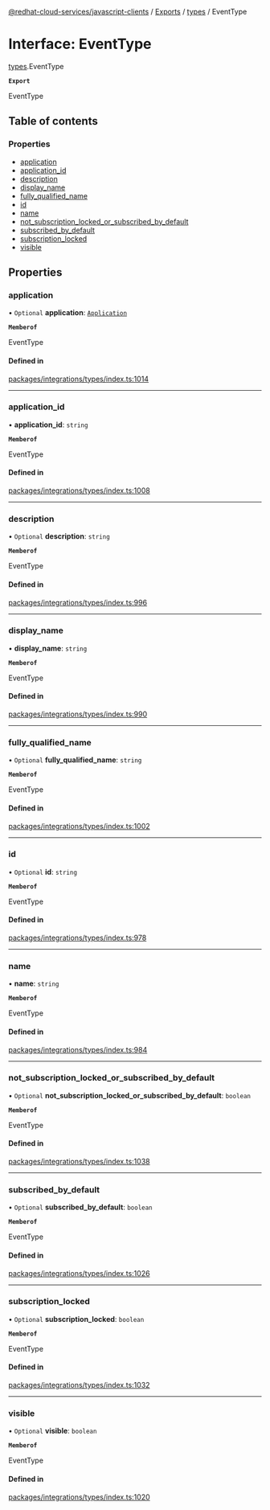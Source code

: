 [@redhat-cloud-services/javascript-clients](../README.md) / [Exports](../modules.md) / [types](../modules/types.md) / EventType

# Interface: EventType

[types](../modules/types.md).EventType

**`Export`**

EventType

## Table of contents

### Properties

- [application](types.EventType.md#application)
- [application\_id](types.EventType.md#application_id)
- [description](types.EventType.md#description)
- [display\_name](types.EventType.md#display_name)
- [fully\_qualified\_name](types.EventType.md#fully_qualified_name)
- [id](types.EventType.md#id)
- [name](types.EventType.md#name)
- [not\_subscription\_locked\_or\_subscribed\_by\_default](types.EventType.md#not_subscription_locked_or_subscribed_by_default)
- [subscribed\_by\_default](types.EventType.md#subscribed_by_default)
- [subscription\_locked](types.EventType.md#subscription_locked)
- [visible](types.EventType.md#visible)

## Properties

### application

• `Optional` **application**: [`Application`](types.Application.md)

**`Memberof`**

EventType

#### Defined in

[packages/integrations/types/index.ts:1014](https://github.com/RedHatInsights/javascript-clients/blob/main/packages/integrations/types/index.ts#L1014)

___

### application\_id

• **application\_id**: `string`

**`Memberof`**

EventType

#### Defined in

[packages/integrations/types/index.ts:1008](https://github.com/RedHatInsights/javascript-clients/blob/main/packages/integrations/types/index.ts#L1008)

___

### description

• `Optional` **description**: `string`

**`Memberof`**

EventType

#### Defined in

[packages/integrations/types/index.ts:996](https://github.com/RedHatInsights/javascript-clients/blob/main/packages/integrations/types/index.ts#L996)

___

### display\_name

• **display\_name**: `string`

**`Memberof`**

EventType

#### Defined in

[packages/integrations/types/index.ts:990](https://github.com/RedHatInsights/javascript-clients/blob/main/packages/integrations/types/index.ts#L990)

___

### fully\_qualified\_name

• `Optional` **fully\_qualified\_name**: `string`

**`Memberof`**

EventType

#### Defined in

[packages/integrations/types/index.ts:1002](https://github.com/RedHatInsights/javascript-clients/blob/main/packages/integrations/types/index.ts#L1002)

___

### id

• `Optional` **id**: `string`

**`Memberof`**

EventType

#### Defined in

[packages/integrations/types/index.ts:978](https://github.com/RedHatInsights/javascript-clients/blob/main/packages/integrations/types/index.ts#L978)

___

### name

• **name**: `string`

**`Memberof`**

EventType

#### Defined in

[packages/integrations/types/index.ts:984](https://github.com/RedHatInsights/javascript-clients/blob/main/packages/integrations/types/index.ts#L984)

___

### not\_subscription\_locked\_or\_subscribed\_by\_default

• `Optional` **not\_subscription\_locked\_or\_subscribed\_by\_default**: `boolean`

**`Memberof`**

EventType

#### Defined in

[packages/integrations/types/index.ts:1038](https://github.com/RedHatInsights/javascript-clients/blob/main/packages/integrations/types/index.ts#L1038)

___

### subscribed\_by\_default

• `Optional` **subscribed\_by\_default**: `boolean`

**`Memberof`**

EventType

#### Defined in

[packages/integrations/types/index.ts:1026](https://github.com/RedHatInsights/javascript-clients/blob/main/packages/integrations/types/index.ts#L1026)

___

### subscription\_locked

• `Optional` **subscription\_locked**: `boolean`

**`Memberof`**

EventType

#### Defined in

[packages/integrations/types/index.ts:1032](https://github.com/RedHatInsights/javascript-clients/blob/main/packages/integrations/types/index.ts#L1032)

___

### visible

• `Optional` **visible**: `boolean`

**`Memberof`**

EventType

#### Defined in

[packages/integrations/types/index.ts:1020](https://github.com/RedHatInsights/javascript-clients/blob/main/packages/integrations/types/index.ts#L1020)
